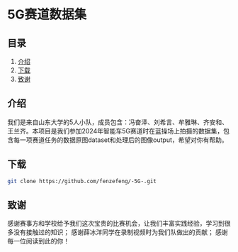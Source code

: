 # 5G赛道数据集

## 目录
1. [介绍](#介绍)
2. [下载](#下载)
3. [致谢](#致谢)

## 介绍
  我们是来自山东大学的5人小队，成员包含：冯奋泽、刘希言、牟雅琳、齐安和、王兰齐。本项目是我们参加2024年智能车5G赛道时在蓝操场上拍摄的数据集，包含每一项赛道任务的数据原图dataset和处理后的图像output，希望对你有帮助。

## 下载

```bash
git clone https://github.com/fenzefeng/-5G-.git
```

## 致谢
  感谢赛事方和学校给予我们这次宝贵的比赛机会，让我们丰富实践经验，学习到很多没有接触过的知识；
  感谢薛冰洋同学在录制视频时为我们队做出的贡献；
  感谢每一位阅读到此的你！
